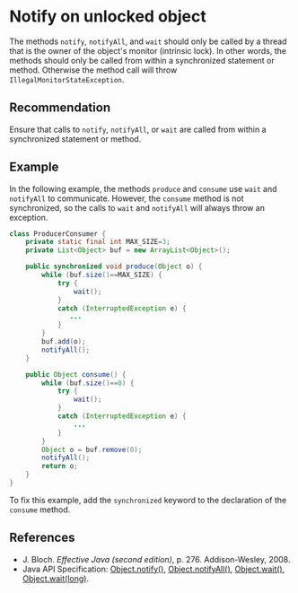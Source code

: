 # Notify on unlocked object
The methods `notify`, `notifyAll`, and `wait` should only be called by a thread that is the owner of the object's monitor (intrinsic lock). In other words, the methods should only be called from within a synchronized statement or method. Otherwise the method call will throw `IllegalMonitorStateException`.


## Recommendation
Ensure that calls to `notify`, `notifyAll`, or `wait` are called from within a synchronized statement or method.


## Example
In the following example, the methods `produce` and `consume` use `wait` and `notifyAll` to communicate. However, the `consume` method is not synchronized, so the calls to `wait` and `notifyAll` will always throw an exception.


```java
class ProducerConsumer {
    private static final int MAX_SIZE=3;
    private List<Object> buf = new ArrayList<Object>();

    public synchronized void produce(Object o) {
        while (buf.size()==MAX_SIZE) {
            try {
                wait();
            }
            catch (InterruptedException e) {
               ...
            }
        }
        buf.add(o);
        notifyAll();
    }

    public Object consume() {
        while (buf.size()==0) {
            try {
                wait();
            }
            catch (InterruptedException e) {
                ...
            }
        }
        Object o = buf.remove(0);
        notifyAll();
        return o;
    }
}

```
To fix this example, add the `synchronized` keyword to the declaration of the `consume` method.


## References
* J. Bloch. *Effective Java (second edition)*, p. 276. Addison-Wesley, 2008.
* Java API Specification: [Object.notify()](https://docs.oracle.com/en/java/javase/11/docs/api/java.base/java/lang/Object.html#notify()), [Object.notifyAll()](https://docs.oracle.com/en/java/javase/11/docs/api/java.base/java/lang/Object.html#notifyAll()), [Object.wait()](https://docs.oracle.com/en/java/javase/11/docs/api/java.base/java/lang/Object.html#wait()), [Object.wait(long)](https://docs.oracle.com/en/java/javase/11/docs/api/java.base/java/lang/Object.html#wait(long)).
